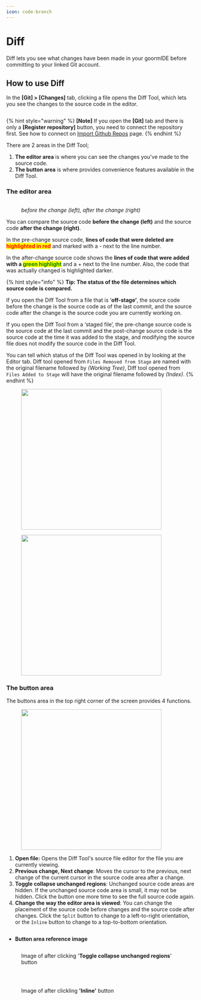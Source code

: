 ```yaml
---
icon: code-branch
---
```


# Diff

Diff lets you see what changes have been made in your goormIDE before committing to your linked Git account.

## How to use Diff <a href="#how-to-use-diff" id="how-to-use-diff"></a>

In the **\[Git] > \[Changes]** tab, clicking a file opens the Diff Tool, which lets you see the changes to the source code in the editor.

<figure><img src="https://help.goorm.io/~gitbook/image?url=https%3A%2F%2F2181851870-files.gitbook.io%2F%7E%2Ffiles%2Fv0%2Fb%2Fgitbook-x-prod.appspot.com%2Fo%2Fspaces%252F-Lq-Q9LciN1X9EABxGkt%252Fuploads%252FDxn8Zkm5oPRJVUyHKZ29%252Fimage.png%3Falt%3Dmedia%26token%3D3ee9ed8f-69c3-4754-bf94-db90350c5cd6&#x26;width=768&#x26;dpr=4&#x26;quality=100&#x26;sign=5658a022&#x26;sv=2" alt=""><figcaption></figcaption></figure>

{% hint style="warning" %}
**\[Note]** If you open the **\[Git]** tab and there is only a **\[Register repository]** button, you need to connect the repository first. See how to connect on [Import Github Repos](https://help.goorm.io/en/goormide/workspace/import-github-repos) page.
{% endhint %}

There are 2 areas in the Diff Tool;

1. **The editor area** is where you can see the changes you've made to the source code.
2. **The button area** is where provides convenience features available in the Diff Tool.



### **The editor area**

<figure><img src="https://help.goorm.io/~gitbook/image?url=https%3A%2F%2F2181851870-files.gitbook.io%2F%7E%2Ffiles%2Fv0%2Fb%2Fgitbook-x-prod.appspot.com%2Fo%2Fspaces%252F-Lq-Q9LciN1X9EABxGkt%252Fuploads%252FqtuOUHf7utskU9rl6jCm%252Fimage.png%3Falt%3Dmedia%26token%3Dfea2fa74-1ec2-4fcf-9e68-c81c9b6dd342&#x26;width=768&#x26;dpr=4&#x26;quality=100&#x26;sign=8d5b2a4a&#x26;sv=2" alt=""><figcaption><p><em>before the change (left), after the change (right)</em></p></figcaption></figure>

You can compare the source code **before the change (left)** and the source code **after the change (right)**.

In the pre-change source code, **lines of code that were deleted are&#x20;**<mark style="color:red;">**highlighted in red**</mark> and marked with a - next to the line number.&#x20;

In the after-change source code shows the **lines of code that were added with a&#x20;**<mark style="color:green;">**green highlight**</mark> and a + next to the line number. Also, the code that was actually changed is highlighted darker.

{% hint style="info" %}
**Tip: The status of the file determines which source code is compared.**

If you open the Diff Tool from a file that is ‘**off-stage’**, the source code before the change is the source code as of the last commit, and the source code after the change is the source code you are currently working on.

If you open the Diff Tool from a ‘staged file’, the pre-change source code is the source code at the last commit and the post-change source code is the source code at the time it was added to the stage, and modifying the source file does not modify the source code in the Diff Tool.

You can tell which status of the Diff Tool was opened in by looking at the Editor tab. Diff tool opened from `Files Removed from Stage` are named with the original filename followed by _(Working Tree)_, Diff tool opened from `Files Added to Stage` will have the original filename followed by _(Index)_.
{% endhint %}



<figure><img src="https://help.goorm.io/~gitbook/image?url=https%3A%2F%2F2181851870-files.gitbook.io%2F%7E%2Ffiles%2Fv0%2Fb%2Fgitbook-x-prod.appspot.com%2Fo%2Fspaces%252F-Lq-Q9LciN1X9EABxGkt%252Fuploads%252FyeLK293zcpxH3OvYKsF5%252Fimage.png%3Falt%3Dmedia%26token%3D5096a73a-afd1-4f6e-92d3-f95639714894&#x26;width=300&#x26;dpr=4&#x26;quality=100&#x26;sign=9169877b&#x26;sv=2" alt="" width="375"><figcaption></figcaption></figure>

<figure><img src="https://help.goorm.io/~gitbook/image?url=https%3A%2F%2F2181851870-files.gitbook.io%2F%7E%2Ffiles%2Fv0%2Fb%2Fgitbook-x-prod.appspot.com%2Fo%2Fspaces%252F-Lq-Q9LciN1X9EABxGkt%252Fuploads%252FeGllmObta1iDIOlx8xDR%252Fimage.png%3Falt%3Dmedia%26token%3D4ba7ec27-843e-4aa5-a4a4-7581b941f5b5&#x26;width=300&#x26;dpr=4&#x26;quality=100&#x26;sign=30b20abb&#x26;sv=2" alt="" width="375"><figcaption></figcaption></figure>





### **The button area**

The buttons area in the top right corner of the screen provides 4 functions.

<figure><img src="https://help.goorm.io/~gitbook/image?url=https%3A%2F%2F2181851870-files.gitbook.io%2F%7E%2Ffiles%2Fv0%2Fb%2Fgitbook-x-prod.appspot.com%2Fo%2Fspaces%252F-Lq-Q9LciN1X9EABxGkt%252Fuploads%252Fw3tnK8B5llY3UEG7f7yz%252Fimage.png%3Falt%3Dmedia%26token%3D26f3d9a6-a2d0-4521-a767-6db6d8bba6ad&#x26;width=768&#x26;dpr=4&#x26;quality=100&#x26;sign=7e84d68a&#x26;sv=2" alt="" width="375"><figcaption></figcaption></figure>

1. **Open file:** Opens the Diff Tool's source file editor for the file you are currently viewing.
2. **Previous change, Next change**: Moves the cursor to the previous, next change of the current cursor in the source code area after a change.
3. **Toggle collapse unchanged regions**: Unchanged source code areas are hidden. If the unchanged source code area is small, it may not be hidden. Click the button one more time to see the full source code again.
4. **Change the way the editor area is viewed**: You can change the placement of the source code before changes and the source code after changes. Click the `Split` button to change to a left-to-right orientation, or the `Inline` button to change to a top-to-bottom orientation.

<figure><img src="https://help.goorm.io/~gitbook/image?url=https%3A%2F%2F2181851870-files.gitbook.io%2F%7E%2Ffiles%2Fv0%2Fb%2Fgitbook-x-prod.appspot.com%2Fo%2Fspaces%252F-Lq-Q9LciN1X9EABxGkt%252Fuploads%252FM0Dl5kPtyviNAKWlEToI%252Fimage.png%3Falt%3Dmedia%26token%3D9e1740eb-e4f6-4c2e-b8d8-08602beec2b1&#x26;width=768&#x26;dpr=4&#x26;quality=100&#x26;sign=69f52a14&#x26;sv=2" alt=""><figcaption></figcaption></figure>

* **Button area reference image**

<figure><img src="https://help.goorm.io/~gitbook/image?url=https%3A%2F%2F2181851870-files.gitbook.io%2F%7E%2Ffiles%2Fv0%2Fb%2Fgitbook-x-prod.appspot.com%2Fo%2Fspaces%252F-Lq-Q9LciN1X9EABxGkt%252Fuploads%252FPVVZcrEeRd2AAg7wu8q3%252Fimage.png%3Falt%3Dmedia%26token%3D927a7894-b12c-42fe-8733-43b97d5d27b6&#x26;width=768&#x26;dpr=4&#x26;quality=100&#x26;sign=8ec19dfa&#x26;sv=2" alt=""><figcaption><p>Image of after clicking '<strong>Toggle collapse unchanged regions</strong>' button</p></figcaption></figure>

[\
](https://help.goorm.io/en/goormide/workspace/source-code-management-git/event-tab)

<figure><img src="https://help.goorm.io/~gitbook/image?url=https%3A%2F%2F2181851870-files.gitbook.io%2F%7E%2Ffiles%2Fv0%2Fb%2Fgitbook-x-prod.appspot.com%2Fo%2Fspaces%252F-Lq-Q9LciN1X9EABxGkt%252Fuploads%252FKCWesj30uHrs92Q0tNaR%252Fimage.png%3Falt%3Dmedia%26token%3D2f20d0bd-8e3c-4352-a9d1-881451391c21&#x26;width=768&#x26;dpr=4&#x26;quality=100&#x26;sign=10a8db8a&#x26;sv=2" alt=""><figcaption><p>Image of after clickling <strong>'Inline'</strong> button</p></figcaption></figure>
